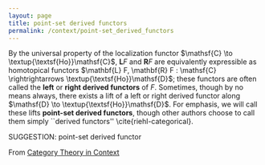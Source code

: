 ```yaml
---
layout: page
title: point-set derived functors
permalink: /context/point-set_derived_functors
---
```

By the universal property of the localization functor $\mathsf{C} \to \textup{\textsf{Ho}}\mathsf{C}$, $\mathbf{L} F$ and $\mathbf{R} F$ are equivalently expressible as homotopical functors $\mathbf{L} F, \mathbf{R} F : \mathsf{C} \rightrightarrows \textup{\textsf{Ho}}\mathsf{D}$; these functors are often called the **left** or **right derived functors** of $F$. Sometimes, though by no means always, there exists a lift of a left or right derived functor along $\mathsf{D} \to \textup{\textsf{Ho}}\mathsf{D}$. For emphasis, we will call these lifts **point-set derived functors**, though other authors choose to call them simply ``derived functors'' \cite{riehl-categorical}.

SUGGESTION: point-set derived functor

From [Category Theory in Context](https://mathgloss.github.io/MathGloss/context.html)